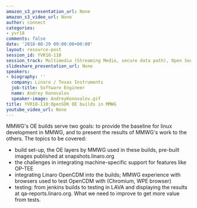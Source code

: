 ```yaml
---
amazon_s3_presentation_url: None
amazon_s3_video_url: None
author: connect
categories:
- yvr18
comments: false
date: '2018-08-29 09:00:00+00:00'
layout: resource-post
session_id: YVR18-110
session_track: Multimedia (Streaming Media, secure data path), Open Source Development
slideshare_presentation_url: None
speakers:
- biography: ''
  company: Linaro / Texas Instruments
  job-title: Software Engineer
  name: Andrey Konovalov
  speaker-image: AndreyKonovalov.gif
title: YVR18-110:OpenSDK OE builds in MMWG
youtube_video_url: None
---
```


MMWG's OE builds serve two goals: to provide the baseline for linux development in MMWG, and to present the results of MMWG's work to the others.
The topics to be covered:
- build set-up, the OE layers by MMWG used in these builds, pre-built images published at snapshots.linaro.org
- the challenges in integrating machine-specific support for features like OP-TEE
- integrating Linaro OpenCDM into the builds; MMWG experience with browsers used to test OpenCDM with (Chromium, WPE browser)
- testing: from jenkins builds to testing in LAVA and displaying the results at qa-reports.linaro.org. What we need to improve to get more value from tests.